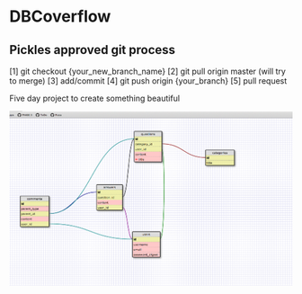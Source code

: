 DBCoverflow
===========
## Pickles approved git process
[1] git checkout {your_new_branch_name}
[2] git pull origin master (will try to merge)
[3] add/commit 
[4] git push origin {your_branch}
[5] pull request

Five day project to create something beautiful


![alt tag](schema.jpeg)
